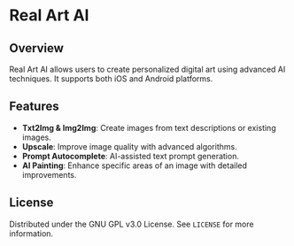 # Real Art AI 

## Overview
Real Art AI allows users to create personalized digital art using advanced AI techniques. It supports both iOS and Android platforms.

## Features
- **Txt2Img & Img2Img**: Create images from text descriptions or existing images.
- **Upscale**: Improve image quality with advanced algorithms.
- **Prompt Autocomplete**: AI-assisted text prompt generation.
- **AI Painting**: Enhance specific areas of an image with detailed improvements.

## License
Distributed under the GNU GPL v3.0 License. See `LICENSE` for more information.


